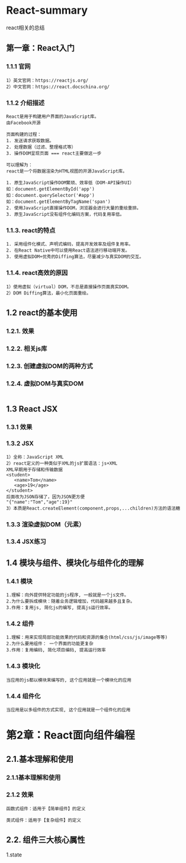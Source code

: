 # React-summary
react相关的总结

## 第一章：React入门
### 1.1.1 官网
```
1）英文官网：https://reactjs.org/
2）中文官网：https://react.docschina.org/
```
### 1.1.2 介绍描述
```
React是用于构建用户界面的JavaScript库。
由Facebook开源

页面构建的过程：
1. 发送请求获取数据。
2. 处理数据（过滤、整理格式等）
3. 操作DOM呈现页面 === react主要做这一步

可以理解为：
react是一个将数据渲染为HTML视图的开源JavaScript库。

1. 原生JavaScript操作DOM繁琐、效率低（DOM-API操作UI）
如：document.getElementById('app')
如：document.querySelector('#app')
如：document.getElementByTagName('span')
2. 使用JavaScript直接操作DOM，浏览器会进行大量的重绘重排。
3. 原生JavaScript没有组件化编码方案，代码复用率低。
```
### 1.1.3. react的特点
```
1. 采用组件化模式、声明式编码，提高开发效率及组件复用率。
2. 在React Native中可以使用React语法进行移动端开发。
3. 使用虚拟DOM+优秀的Diffing算法，尽量减少与真实DOM的交互。
```
### 1.1.4. react高效的原因
```
1）使用虚拟（virtual）DOM，不总是直接操作页面真实DOM。
2）DOM Diffing算法，最小化页面重绘。
```
## 1.2 react的基本使用
### 1.2.1. 效果
### 1.2.2. 相关js库
### 1.2.3. 创建虚拟DOM的两种方式
### 1.2.4. 虚拟DOM与真实DOM
```
```
## 1.3 React JSX
### 1.3.1 效果
### 1.3.2 JSX
```
1）全称：JavaScript XML
2）react定义的一种类似于XML的js扩展语法：js+XML
XML早期用于存储和传输数据
<student>
   <name>Tom</name>
   <age>19</age>
</student>
后面改为JSON存储了，因为JSON更方便
"{"name":"Tom","age":19}"
3）本质是React.createElement(component,props,...children)方法的语法糖

```
### 1.3.3 渲染虚拟DOM（元素）
### 1.3.4 JSX练习

## 1.4 模块与组件、模块化与组件化的理解
### 1.4.1 模块
```
1.理解：向外提供特定功能的js程序, 一般就是一个js文件。
2.为什么要拆成模块：随着业务逻辑增加，代码越来越多且复杂。
3.作用：复用js, 简化js的编写, 提高js运行效率。
```
### 1.4.2 组件
```
1.理解：用来实现局部功能效果的代码和资源的集合(html/css/js/image等等)
2.为什么要用组件： 一个界面的功能更复杂
3.作用：复用编码, 简化项目编码, 提高运行效率
```
### 1.4.3 模块化
```
当应用的js都以模块来编写的, 这个应用就是一个模块化的应用
```
### 1.4.4 组件化
```
当应用是以多组件的方式实现, 这个应用就是一个组件化的应用
```

# 第2章：React面向组件编程
## 2.1.基本理解和使用
### 2.1.1基本理解和使用
### 2.1.2 效果
```
函数式组件：适用于【简单组件】的定义

类式组件：适用于【复杂组件】的定义
```
## 2.2. 组件三大核心属性
1.state